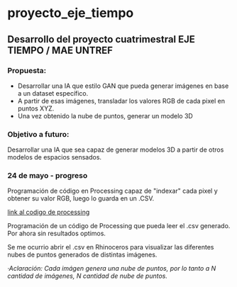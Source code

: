 # proyecto_eje_tiempo
## Desarrollo del proyecto cuatrimestral EJE TIEMPO / MAE UNTREF

### Propuesta:
 - Desarrollar una IA que estilo GAN que pueda generar imágenes en base a un dataset específico.
 - A partir de esas imágenes, transladar los valores RGB de cada pixel en puntos XYZ.
 - Una vez obtenido la nube de puntos, generar un modelo 3D
 
### Objetivo a futuro:
Desarrollar una IA que sea capaz de generar modelos 3D a partir de otros modelos de espacios sensados.
 
### 24 de mayo - progreso

Programación de código en Processing capaz de "indexar" cada pixel y obtener su valor RGB, luego lo guarda en un .CSV.

[link al codigo de processing]()

Programación de un código de Processing que pueda leer el .csv generado. Por ahora sin resultados optimos.

Se me ocurrio abrir el .csv en Rhinoceros para visualizar las diferentes nubes de puntos generados de distintas imágenes.

*·Aclaración: Cada imágen genera una nube de puntos, por lo tanto a N cantidad de imágenes, N cantidad de nube de puntos.*
